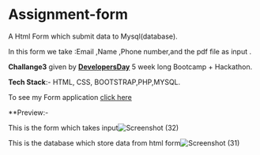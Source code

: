 # Assignment-form

A Html Form which submit data to Mysql(database).

In this form we take :Email ,Name ,Phone number,and the pdf file as input .


**Challange3** given by [**DevelopersDay**](https://developerdays.tech/) 5 week long Bootcamp + Hackathon.

**Tech Stack**:- HTML, CSS, BOOTSTRAP,PHP,MYSQL.


To see my Form application [click here](http://submission-form.epizy.com/Submission-Form/)


**Preview:-

This is the form which takes input![Screenshot (32)](https://user-images.githubusercontent.com/87922322/134215013-c965b76f-cb5c-48b4-9daf-fb276ddcf408.png)


This is the database which store data from html form![Screenshot (31)](https://user-images.githubusercontent.com/87922322/134214403-fe612391-0e93-4db0-bc86-93d07a74ae99.png)

